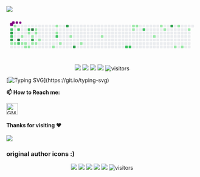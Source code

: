 ![](assets/Bottom_up.svg)

<svg viewBox="-16 -32 880 192" width="880" height="192" xmlns="http://www.w3.org/2000/svg"><desc>Generated with https://github.com/Platane/snk</desc><style>:root{--cb:#1b1f230a;--cs:purple;--ce:#ebedf0;--c0:#ebedf0;--c1:#9be9a8;--c2:#40c463;--c3:#30a14e;--c4:#216e39}.c{shape-rendering:geometricPrecision;fill:var(--ce);stroke-width:1px;stroke:var(--cb);animation:none 32300ms linear infinite;width:12px;height:12px}@keyframes c0{53.24%{fill:var(--c2)}53.26%,100%{fill:var(--ce)}}.c.c0{fill:var(--c2);animation-name:c0}@keyframes c1{93.8%{fill:var(--c3)}93.82%,100%{fill:var(--ce)}}.c.c1{fill:var(--c3);animation-name:c1}@keyframes c2{51.38%{fill:var(--c2)}51.4%,100%{fill:var(--ce)}}.c.c2{fill:var(--c2);animation-name:c2}@keyframes c3{94.42%{fill:var(--c3)}94.44%,100%{fill:var(--ce)}}.c.c3{fill:var(--c3);animation-name:c3}@keyframes c4{50.14%{fill:var(--c1)}50.16%,100%{fill:var(--ce)}}.c.c4{fill:var(--c1);animation-name:c4}@keyframes c5{0.61%{fill:var(--c1)}0.63%,100%{fill:var(--ce)}}.c.c5{fill:var(--c1);animation-name:c5}@keyframes c6{49.84%{fill:var(--c1)}49.86%,100%{fill:var(--ce)}}.c.c6{fill:var(--c1);animation-name:c6}@keyframes c7{52.62%{fill:var(--c2)}52.64%,100%{fill:var(--ce)}}.c.c7{fill:var(--c2);animation-name:c7}@keyframes c8{95.04%{fill:var(--c4)}95.06%,100%{fill:var(--ce)}}.c.c8{fill:var(--c4);animation-name:c8}@keyframes c9{57.58%{fill:var(--c2)}57.6%,100%{fill:var(--ce)}}.c.c9{fill:var(--c2);animation-name:c9}@keyframes ca{2.16%{fill:var(--c1)}2.18%,100%{fill:var(--ce)}}.c.ca{fill:var(--c1);animation-name:ca}@keyframes cb{2.78%{fill:var(--c1)}2.8%,100%{fill:var(--ce)}}.c.cb{fill:var(--c1);animation-name:cb}@keyframes cc{3.09%{fill:var(--c1)}3.11%,100%{fill:var(--ce)}}.c.cc{fill:var(--c1);animation-name:cc}@keyframes cd{3.4%{fill:var(--c1)}3.42%,100%{fill:var(--ce)}}.c.cd{fill:var(--c1);animation-name:cd}@keyframes ce{55.41%{fill:var(--c2)}55.43%,100%{fill:var(--ce)}}.c.ce{fill:var(--c2);animation-name:ce}@keyframes cf{8.04%{fill:var(--c1)}8.06%,100%{fill:var(--ce)}}.c.cf{fill:var(--c1);animation-name:cf}@keyframes cg{3.71%{fill:var(--c1)}3.73%,100%{fill:var(--ce)}}.c.cg{fill:var(--c1);animation-name:cg}@keyframes ch{97.2%{fill:var(--c4)}97.22%,100%{fill:var(--ce)}}.c.ch{fill:var(--c4);animation-name:ch}@keyframes ci{8.66%{fill:var(--c1)}8.68%,100%{fill:var(--ce)}}.c.ci{fill:var(--c1);animation-name:ci}@keyframes cj{91.32%{fill:var(--c3)}91.34%,100%{fill:var(--ce)}}.c.cj{fill:var(--c3);animation-name:cj}@keyframes ck{4.32%{fill:var(--c1)}4.34%,100%{fill:var(--ce)}}.c.ck{fill:var(--c1);animation-name:ck}@keyframes cl{6.49%{fill:var(--c1)}6.51%,100%{fill:var(--ce)}}.c.cl{fill:var(--c1);animation-name:cl}@keyframes cm{6.18%{fill:var(--c1)}6.2%,100%{fill:var(--ce)}}.c.cm{fill:var(--c1);animation-name:cm}@keyframes cn{4.63%{fill:var(--c1)}4.65%,100%{fill:var(--ce)}}.c.cn{fill:var(--c1);animation-name:cn}@keyframes co{5.25%{fill:var(--c1)}5.27%,100%{fill:var(--ce)}}.c.co{fill:var(--c1);animation-name:co}@keyframes cp{14.54%{fill:var(--c1)}14.56%,100%{fill:var(--ce)}}.c.cp{fill:var(--c1);animation-name:cp}@keyframes cq{11.75%{fill:var(--c1)}11.77%,100%{fill:var(--ce)}}.c.cq{fill:var(--c1);animation-name:cq}@keyframes cr{11.14%{fill:var(--c1)}11.16%,100%{fill:var(--ce)}}.c.cr{fill:var(--c1);animation-name:cr}@keyframes cs{62.22%{fill:var(--c2)}62.24%,100%{fill:var(--ce)}}.c.cs{fill:var(--c2);animation-name:cs}@keyframes ct{13.61%{fill:var(--c1)}13.63%,100%{fill:var(--ce)}}.c.ct{fill:var(--c1);animation-name:ct}@keyframes cu{84.51%{fill:var(--c3)}84.53%,100%{fill:var(--ce)}}.c.cu{fill:var(--c3);animation-name:cu}@keyframes cv{17.02%{fill:var(--c1)}17.04%,100%{fill:var(--ce)}}.c.cv{fill:var(--c1);animation-name:cv}@keyframes cw{86.99%{fill:var(--c3)}87.01%,100%{fill:var(--ce)}}.c.cw{fill:var(--c3);animation-name:cw}@keyframes cx{18.57%{fill:var(--c1)}18.59%,100%{fill:var(--ce)}}.c.cx{fill:var(--c1);animation-name:cx}@keyframes cy{21.04%{fill:var(--c1)}21.06%,100%{fill:var(--ce)}}.c.cy{fill:var(--c1);animation-name:cy}@keyframes cz{69.34%{fill:var(--c2)}69.36%,100%{fill:var(--ce)}}.c.cz{fill:var(--c2);animation-name:cz}@keyframes c10{69.65%{fill:var(--c2)}69.67%,100%{fill:var(--ce)}}.c.c10{fill:var(--c2);animation-name:c10}@keyframes c11{24.76%{fill:var(--c1)}24.78%,100%{fill:var(--ce)}}.c.c11{fill:var(--c1);animation-name:c11}@keyframes c12{24.45%{fill:var(--c1)}24.47%,100%{fill:var(--ce)}}.c.c12{fill:var(--c1);animation-name:c12}@keyframes c13{25.07%{fill:var(--c1)}25.09%,100%{fill:var(--ce)}}.c.c13{fill:var(--c1);animation-name:c13}@keyframes c14{72.44%{fill:var(--c2)}72.46%,100%{fill:var(--ce)}}.c.c14{fill:var(--c2);animation-name:c14}@keyframes c15{36.21%{fill:var(--c1)}36.23%,100%{fill:var(--ce)}}.c.c15{fill:var(--c1);animation-name:c15}@keyframes c16{27.23%{fill:var(--c1)}27.25%,100%{fill:var(--ce)}}.c.c16{fill:var(--c1);animation-name:c16}@keyframes c17{27.85%{fill:var(--c1)}27.87%,100%{fill:var(--ce)}}.c.c17{fill:var(--c1);animation-name:c17}@keyframes c18{75.22%{fill:var(--c3)}75.24%,100%{fill:var(--ce)}}.c.c18{fill:var(--c3);animation-name:c18}@keyframes c19{33.43%{fill:var(--c1)}33.45%,100%{fill:var(--ce)}}.c.c19{fill:var(--c1);animation-name:c19}@keyframes c1a{29.4%{fill:var(--c1)}29.42%,100%{fill:var(--ce)}}.c.c1a{fill:var(--c1);animation-name:c1a}@keyframes c1b{32.81%{fill:var(--c1)}32.83%,100%{fill:var(--ce)}}.c.c1b{fill:var(--c1);animation-name:c1b}@keyframes c1c{30.64%{fill:var(--c1)}30.66%,100%{fill:var(--ce)}}.c.c1c{fill:var(--c1);animation-name:c1c}.u{transform-origin:0 0;transform:scale(0,1);animation:none linear 32300ms infinite}@keyframes u0{0.61%{transform:scale(0.000,1)}0.63%,2.16%{transform:scale(0.031,1)}2.18%,2.78%{transform:scale(0.063,1)}2.8%,3.09%{transform:scale(0.094,1)}3.11%,3.4%{transform:scale(0.125,1)}3.42%,3.71%{transform:scale(0.156,1)}3.73%,4.32%{transform:scale(0.188,1)}4.34%,4.63%{transform:scale(0.219,1)}4.65%,5.25%{transform:scale(0.250,1)}5.27%,6.18%{transform:scale(0.281,1)}6.2%,6.49%{transform:scale(0.313,1)}6.51%,8.04%{transform:scale(0.344,1)}8.06%,8.66%{transform:scale(0.375,1)}8.68%,11.14%{transform:scale(0.406,1)}11.16%,11.75%{transform:scale(0.438,1)}11.77%,13.61%{transform:scale(0.469,1)}13.63%,14.54%{transform:scale(0.500,1)}14.56%,17.02%{transform:scale(0.531,1)}17.04%,18.57%{transform:scale(0.563,1)}18.59%,21.04%{transform:scale(0.594,1)}21.06%,24.45%{transform:scale(0.625,1)}24.47%,24.76%{transform:scale(0.656,1)}24.78%,25.07%{transform:scale(0.688,1)}25.09%,27.23%{transform:scale(0.719,1)}27.25%,27.85%{transform:scale(0.750,1)}27.87%,29.4%{transform:scale(0.781,1)}29.42%,30.64%{transform:scale(0.813,1)}30.66%,32.81%{transform:scale(0.844,1)}32.83%,33.43%{transform:scale(0.875,1)}33.45%,36.21%{transform:scale(0.906,1)}36.23%,49.84%{transform:scale(0.938,1)}49.86%,50.14%{transform:scale(0.969,1)}50.16%,100%{transform:scale(1.000,1)}}.u.u0{fill:var(--c1);animation-name:u0;transform-origin:0.0px 0}@keyframes u1{51.38%{transform:scale(0.000,1)}51.4%,52.62%{transform:scale(0.111,1)}52.64%,53.24%{transform:scale(0.222,1)}53.26%,55.41%{transform:scale(0.333,1)}55.43%,57.58%{transform:scale(0.444,1)}57.6%,62.22%{transform:scale(0.556,1)}62.24%,69.34%{transform:scale(0.667,1)}69.36%,69.65%{transform:scale(0.778,1)}69.67%,72.44%{transform:scale(0.889,1)}72.46%,100%{transform:scale(1.000,1)}}.u.u1{fill:var(--c2);animation-name:u1;transform-origin:553.8px 0}@keyframes u2{75.22%{transform:scale(0.000,1)}75.24%,84.51%{transform:scale(0.167,1)}84.53%,86.99%{transform:scale(0.333,1)}87.01%,91.32%{transform:scale(0.500,1)}91.34%,93.8%{transform:scale(0.667,1)}93.82%,94.42%{transform:scale(0.833,1)}94.44%,100%{transform:scale(1.000,1)}}.u.u2{fill:var(--c3);animation-name:u2;transform-origin:709.6px 0}@keyframes u3{95.04%{transform:scale(0.000,1)}95.06%,97.2%{transform:scale(0.500,1)}97.22%,100%{transform:scale(1.000,1)}}.u.u3{fill:var(--c4);animation-name:u3;transform-origin:813.4px 0}.s{shape-rendering:geometricPrecision;fill:var(--cs);animation:none linear 32300ms infinite}@keyframes s0{0%,99.69%{transform:translate(0px,-16px)}0.31%,53.56%{transform:translate(0px,0px)}1.24%{transform:translate(48px,0px)}2.79%,57.28%{transform:translate(48px,80px)}3.1%{transform:translate(64px,80px)}3.41%{transform:translate(64px,96px)}4.02%{transform:translate(96px,96px)}4.33%{transform:translate(96px,80px)}4.95%{transform:translate(128px,80px)}5.88%,7.12%{transform:translate(128px,32px)}6.19%{transform:translate(112px,32px)}6.5%{transform:translate(112px,16px)}6.81%{transform:translate(128px,16px)}8.05%{transform:translate(80px,32px)}8.36%{transform:translate(80px,48px)}10.53%{transform:translate(192px,48px)}10.84%{transform:translate(192px,32px)}11.15%{transform:translate(208px,32px)}11.76%{transform:translate(208px,0px)}12.07%{transform:translate(224px,0px)}13.62%{transform:translate(224px,80px)}14.24%{transform:translate(192px,80px)}14.55%{transform:translate(192px,96px)}16.1%,87.31%{transform:translate(272px,96px)}17.03%{transform:translate(272px,48px)}17.96%{transform:translate(320px,48px)}18.58%{transform:translate(320px,80px)}20.43%{transform:translate(416px,80px)}21.05%{transform:translate(416px,48px)}23.84%{transform:translate(560px,48px)}24.77%{transform:translate(560px,0px)}27.55%{transform:translate(704px,0px)}27.86%{transform:translate(704px,16px)}29.1%{transform:translate(768px,16px)}29.41%{transform:translate(768px,0px)}30.34%{transform:translate(816px,0px)}30.65%{transform:translate(816px,16px)}31.27%{transform:translate(784px,16px)}32.82%{transform:translate(784px,96px)}33.44%{transform:translate(752px,96px)}34.37%{transform:translate(752px,48px)}36.22%{transform:translate(656px,48px)}36.53%{transform:translate(656px,32px)}48.92%{transform:translate(16px,32px)}49.85%,57.89%{transform:translate(16px,80px)}50.46%{transform:translate(-16px,80px)}51.08%{transform:translate(-16px,48px)}52.01%{transform:translate(32px,48px)}52.63%{transform:translate(32px,16px)}53.25%{transform:translate(0px,16px)}55.11%{transform:translate(80px,0px)}55.42%{transform:translate(80px,16px)}56.04%{transform:translate(48px,16px)}58.51%{transform:translate(16px,48px)}68.42%{transform:translate(528px,48px)}69.35%{transform:translate(528px,96px)}70.9%{transform:translate(608px,96px)}72.45%{transform:translate(608px,16px)}74.92%{transform:translate(736px,16px)}75.23%{transform:translate(736px,0px)}84.52%{transform:translate(256px,0px)}84.83%{transform:translate(256px,16px)}85.45%{transform:translate(288px,16px)}87%{transform:translate(288px,96px)}87.93%{transform:translate(272px,64px)}91.33%,96.28%{transform:translate(96px,64px)}91.95%{transform:translate(96px,32px)}93.81%{transform:translate(0px,32px)}94.43%{transform:translate(0px,64px)}97.52%{transform:translate(96px,0px)}98.14%{transform:translate(64px,0px)}98.45%{transform:translate(64px,-16px)}}.s.s0{transform:translate(0px,-16px);animation-name:s0}@keyframes s1{0%,99.69%{transform:translate(16px,-16px)}0.31%{transform:translate(0px,-16px)}0.62%,53.87%{transform:translate(0px,0px)}1.55%{transform:translate(48px,0px)}3.1%,57.59%{transform:translate(48px,80px)}3.41%{transform:translate(64px,80px)}3.72%{transform:translate(64px,96px)}4.33%{transform:translate(96px,96px)}4.64%{transform:translate(96px,80px)}5.26%{transform:translate(128px,80px)}6.19%,7.43%{transform:translate(128px,32px)}6.5%{transform:translate(112px,32px)}6.81%{transform:translate(112px,16px)}7.12%{transform:translate(128px,16px)}8.36%{transform:translate(80px,32px)}8.67%{transform:translate(80px,48px)}10.84%{transform:translate(192px,48px)}11.15%{transform:translate(192px,32px)}11.46%{transform:translate(208px,32px)}12.07%{transform:translate(208px,0px)}12.38%{transform:translate(224px,0px)}13.93%{transform:translate(224px,80px)}14.55%{transform:translate(192px,80px)}14.86%{transform:translate(192px,96px)}16.41%,87.62%{transform:translate(272px,96px)}17.34%{transform:translate(272px,48px)}18.27%{transform:translate(320px,48px)}18.89%{transform:translate(320px,80px)}20.74%{transform:translate(416px,80px)}21.36%{transform:translate(416px,48px)}24.15%{transform:translate(560px,48px)}25.08%{transform:translate(560px,0px)}27.86%{transform:translate(704px,0px)}28.17%{transform:translate(704px,16px)}29.41%{transform:translate(768px,16px)}29.72%{transform:translate(768px,0px)}30.65%{transform:translate(816px,0px)}30.96%{transform:translate(816px,16px)}31.58%{transform:translate(784px,16px)}33.13%{transform:translate(784px,96px)}33.75%{transform:translate(752px,96px)}34.67%{transform:translate(752px,48px)}36.53%{transform:translate(656px,48px)}36.84%{transform:translate(656px,32px)}49.23%{transform:translate(16px,32px)}50.15%,58.2%{transform:translate(16px,80px)}50.77%{transform:translate(-16px,80px)}51.39%{transform:translate(-16px,48px)}52.32%{transform:translate(32px,48px)}52.94%{transform:translate(32px,16px)}53.56%{transform:translate(0px,16px)}55.42%{transform:translate(80px,0px)}55.73%{transform:translate(80px,16px)}56.35%{transform:translate(48px,16px)}58.82%{transform:translate(16px,48px)}68.73%{transform:translate(528px,48px)}69.66%{transform:translate(528px,96px)}71.21%{transform:translate(608px,96px)}72.76%{transform:translate(608px,16px)}75.23%{transform:translate(736px,16px)}75.54%{transform:translate(736px,0px)}84.83%{transform:translate(256px,0px)}85.14%{transform:translate(256px,16px)}85.76%{transform:translate(288px,16px)}87.31%{transform:translate(288px,96px)}88.24%{transform:translate(272px,64px)}91.64%,96.59%{transform:translate(96px,64px)}92.26%{transform:translate(96px,32px)}94.12%{transform:translate(0px,32px)}94.74%{transform:translate(0px,64px)}97.83%{transform:translate(96px,0px)}98.45%{transform:translate(64px,0px)}98.76%{transform:translate(64px,-16px)}}.s.s1{transform:translate(16px,-16px);animation-name:s1}@keyframes s2{0%,99.69%{transform:translate(32px,-16px)}0.62%{transform:translate(0px,-16px)}0.93%,54.18%{transform:translate(0px,0px)}1.86%{transform:translate(48px,0px)}3.41%,57.89%{transform:translate(48px,80px)}3.72%{transform:translate(64px,80px)}4.02%{transform:translate(64px,96px)}4.64%{transform:translate(96px,96px)}4.95%{transform:translate(96px,80px)}5.57%{transform:translate(128px,80px)}6.5%,7.74%{transform:translate(128px,32px)}6.81%{transform:translate(112px,32px)}7.12%{transform:translate(112px,16px)}7.43%{transform:translate(128px,16px)}8.67%{transform:translate(80px,32px)}8.98%{transform:translate(80px,48px)}11.15%{transform:translate(192px,48px)}11.46%{transform:translate(192px,32px)}11.76%{transform:translate(208px,32px)}12.38%{transform:translate(208px,0px)}12.69%{transform:translate(224px,0px)}14.24%{transform:translate(224px,80px)}14.86%{transform:translate(192px,80px)}15.17%{transform:translate(192px,96px)}16.72%,87.93%{transform:translate(272px,96px)}17.65%{transform:translate(272px,48px)}18.58%{transform:translate(320px,48px)}19.2%{transform:translate(320px,80px)}21.05%{transform:translate(416px,80px)}21.67%{transform:translate(416px,48px)}24.46%{transform:translate(560px,48px)}25.39%{transform:translate(560px,0px)}28.17%{transform:translate(704px,0px)}28.48%{transform:translate(704px,16px)}29.72%{transform:translate(768px,16px)}30.03%{transform:translate(768px,0px)}30.96%{transform:translate(816px,0px)}31.27%{transform:translate(816px,16px)}31.89%{transform:translate(784px,16px)}33.44%{transform:translate(784px,96px)}34.06%{transform:translate(752px,96px)}34.98%{transform:translate(752px,48px)}36.84%{transform:translate(656px,48px)}37.15%{transform:translate(656px,32px)}49.54%{transform:translate(16px,32px)}50.46%,58.51%{transform:translate(16px,80px)}51.08%{transform:translate(-16px,80px)}51.7%{transform:translate(-16px,48px)}52.63%{transform:translate(32px,48px)}53.25%{transform:translate(32px,16px)}53.87%{transform:translate(0px,16px)}55.73%{transform:translate(80px,0px)}56.04%{transform:translate(80px,16px)}56.66%{transform:translate(48px,16px)}59.13%{transform:translate(16px,48px)}69.04%{transform:translate(528px,48px)}69.97%{transform:translate(528px,96px)}71.52%{transform:translate(608px,96px)}73.07%{transform:translate(608px,16px)}75.54%{transform:translate(736px,16px)}75.85%{transform:translate(736px,0px)}85.14%{transform:translate(256px,0px)}85.45%{transform:translate(256px,16px)}86.07%{transform:translate(288px,16px)}87.62%{transform:translate(288px,96px)}88.54%{transform:translate(272px,64px)}91.95%,96.9%{transform:translate(96px,64px)}92.57%{transform:translate(96px,32px)}94.43%{transform:translate(0px,32px)}95.05%{transform:translate(0px,64px)}98.14%{transform:translate(96px,0px)}98.76%{transform:translate(64px,0px)}99.07%{transform:translate(64px,-16px)}}.s.s2{transform:translate(32px,-16px);animation-name:s2}@keyframes s3{0%,99.69%{transform:translate(48px,-16px)}0.93%{transform:translate(0px,-16px)}1.24%,54.49%{transform:translate(0px,0px)}2.17%{transform:translate(48px,0px)}3.72%,58.2%{transform:translate(48px,80px)}4.02%{transform:translate(64px,80px)}4.33%{transform:translate(64px,96px)}4.95%{transform:translate(96px,96px)}5.26%{transform:translate(96px,80px)}5.88%{transform:translate(128px,80px)}6.81%,8.05%{transform:translate(128px,32px)}7.12%{transform:translate(112px,32px)}7.43%{transform:translate(112px,16px)}7.74%{transform:translate(128px,16px)}8.98%{transform:translate(80px,32px)}9.29%{transform:translate(80px,48px)}11.46%{transform:translate(192px,48px)}11.76%{transform:translate(192px,32px)}12.07%{transform:translate(208px,32px)}12.69%{transform:translate(208px,0px)}13%{transform:translate(224px,0px)}14.55%{transform:translate(224px,80px)}15.17%{transform:translate(192px,80px)}15.48%{transform:translate(192px,96px)}17.03%,88.24%{transform:translate(272px,96px)}17.96%{transform:translate(272px,48px)}18.89%{transform:translate(320px,48px)}19.5%{transform:translate(320px,80px)}21.36%{transform:translate(416px,80px)}21.98%{transform:translate(416px,48px)}24.77%{transform:translate(560px,48px)}25.7%{transform:translate(560px,0px)}28.48%{transform:translate(704px,0px)}28.79%{transform:translate(704px,16px)}30.03%{transform:translate(768px,16px)}30.34%{transform:translate(768px,0px)}31.27%{transform:translate(816px,0px)}31.58%{transform:translate(816px,16px)}32.2%{transform:translate(784px,16px)}33.75%{transform:translate(784px,96px)}34.37%{transform:translate(752px,96px)}35.29%{transform:translate(752px,48px)}37.15%{transform:translate(656px,48px)}37.46%{transform:translate(656px,32px)}49.85%{transform:translate(16px,32px)}50.77%,58.82%{transform:translate(16px,80px)}51.39%{transform:translate(-16px,80px)}52.01%{transform:translate(-16px,48px)}52.94%{transform:translate(32px,48px)}53.56%{transform:translate(32px,16px)}54.18%{transform:translate(0px,16px)}56.04%{transform:translate(80px,0px)}56.35%{transform:translate(80px,16px)}56.97%{transform:translate(48px,16px)}59.44%{transform:translate(16px,48px)}69.35%{transform:translate(528px,48px)}70.28%{transform:translate(528px,96px)}71.83%{transform:translate(608px,96px)}73.37%{transform:translate(608px,16px)}75.85%{transform:translate(736px,16px)}76.16%{transform:translate(736px,0px)}85.45%{transform:translate(256px,0px)}85.76%{transform:translate(256px,16px)}86.38%{transform:translate(288px,16px)}87.93%{transform:translate(288px,96px)}88.85%{transform:translate(272px,64px)}92.26%,97.21%{transform:translate(96px,64px)}92.88%{transform:translate(96px,32px)}94.74%{transform:translate(0px,32px)}95.36%{transform:translate(0px,64px)}98.45%{transform:translate(96px,0px)}99.07%{transform:translate(64px,0px)}99.38%{transform:translate(64px,-16px)}}.s.s3{transform:translate(48px,-16px);animation-name:s3}</style><rect class="c" x="2" y="2" rx="2" ry="2"/><rect class="c c0" x="2" y="18" rx="2" ry="2"/><rect class="c c1" x="2" y="34" rx="2" ry="2"/><rect class="c c2" x="2" y="50" rx="2" ry="2"/><rect class="c c3" x="2" y="66" rx="2" ry="2"/><rect class="c c4" x="2" y="82" rx="2" ry="2"/><rect class="c" x="2" y="98" rx="2" ry="2"/><rect class="c c5" x="18" y="2" rx="2" ry="2"/><rect class="c" x="18" y="18" rx="2" ry="2"/><rect class="c" x="18" y="34" rx="2" ry="2"/><rect class="c" x="18" y="50" rx="2" ry="2"/><rect class="c" x="18" y="66" rx="2" ry="2"/><rect class="c c6" x="18" y="82" rx="2" ry="2"/><rect class="c" x="18" y="98" rx="2" ry="2"/><rect class="c" x="34" y="2" rx="2" ry="2"/><rect class="c c7" x="34" y="18" rx="2" ry="2"/><rect class="c" x="34" y="34" rx="2" ry="2"/><rect class="c" x="34" y="50" rx="2" ry="2"/><rect class="c c8" x="34" y="66" rx="2" ry="2"/><rect class="c c9" x="34" y="82" rx="2" ry="2"/><rect class="c" x="34" y="98" rx="2" ry="2"/><rect class="c" x="50" y="2" rx="2" ry="2"/><rect class="c" x="50" y="18" rx="2" ry="2"/><rect class="c" x="50" y="34" rx="2" ry="2"/><rect class="c ca" x="50" y="50" rx="2" ry="2"/><rect class="c" x="50" y="66" rx="2" ry="2"/><rect class="c cb" x="50" y="82" rx="2" ry="2"/><rect class="c" x="50" y="98" rx="2" ry="2"/><rect class="c" x="66" y="2" rx="2" ry="2"/><rect class="c" x="66" y="18" rx="2" ry="2"/><rect class="c" x="66" y="34" rx="2" ry="2"/><rect class="c" x="66" y="50" rx="2" ry="2"/><rect class="c" x="66" y="66" rx="2" ry="2"/><rect class="c cc" x="66" y="82" rx="2" ry="2"/><rect class="c cd" x="66" y="98" rx="2" ry="2"/><rect class="c" x="82" y="2" rx="2" ry="2"/><rect class="c ce" x="82" y="18" rx="2" ry="2"/><rect class="c cf" x="82" y="34" rx="2" ry="2"/><rect class="c" x="82" y="50" rx="2" ry="2"/><rect class="c" x="82" y="66" rx="2" ry="2"/><rect class="c" x="82" y="82" rx="2" ry="2"/><rect class="c cg" x="82" y="98" rx="2" ry="2"/><rect class="c" x="98" y="2" rx="2" ry="2"/><rect class="c ch" x="98" y="18" rx="2" ry="2"/><rect class="c" x="98" y="34" rx="2" ry="2"/><rect class="c ci" x="98" y="50" rx="2" ry="2"/><rect class="c cj" x="98" y="66" rx="2" ry="2"/><rect class="c ck" x="98" y="82" rx="2" ry="2"/><rect class="c" x="98" y="98" rx="2" ry="2"/><rect class="c" x="114" y="2" rx="2" ry="2"/><rect class="c cl" x="114" y="18" rx="2" ry="2"/><rect class="c cm" x="114" y="34" rx="2" ry="2"/><rect class="c" x="114" y="50" rx="2" ry="2"/><rect class="c" x="114" y="66" rx="2" ry="2"/><rect class="c cn" x="114" y="82" rx="2" ry="2"/><rect class="c" x="114" y="98" rx="2" ry="2"/><rect class="c" x="130" y="2" rx="2" ry="2"/><rect class="c" x="130" y="18" rx="2" ry="2"/><rect class="c" x="130" y="34" rx="2" ry="2"/><rect class="c" x="130" y="50" rx="2" ry="2"/><rect class="c co" x="130" y="66" rx="2" ry="2"/><rect class="c" x="130" y="82" rx="2" ry="2"/><rect class="c" x="130" y="98" rx="2" ry="2"/><rect class="c" x="146" y="2" rx="2" ry="2"/><rect class="c" x="146" y="18" rx="2" ry="2"/><rect class="c" x="146" y="34" rx="2" ry="2"/><rect class="c" x="146" y="50" rx="2" ry="2"/><rect class="c" x="146" y="66" rx="2" ry="2"/><rect class="c" x="146" y="82" rx="2" ry="2"/><rect class="c" x="146" y="98" rx="2" ry="2"/><rect class="c" x="162" y="2" rx="2" ry="2"/><rect class="c" x="162" y="18" rx="2" ry="2"/><rect class="c" x="162" y="34" rx="2" ry="2"/><rect class="c" x="162" y="50" rx="2" ry="2"/><rect class="c" x="162" y="66" rx="2" ry="2"/><rect class="c" x="162" y="82" rx="2" ry="2"/><rect class="c" x="162" y="98" rx="2" ry="2"/><rect class="c" x="178" y="2" rx="2" ry="2"/><rect class="c" x="178" y="18" rx="2" ry="2"/><rect class="c" x="178" y="34" rx="2" ry="2"/><rect class="c" x="178" y="50" rx="2" ry="2"/><rect class="c" x="178" y="66" rx="2" ry="2"/><rect class="c" x="178" y="82" rx="2" ry="2"/><rect class="c" x="178" y="98" rx="2" ry="2"/><rect class="c" x="194" y="2" rx="2" ry="2"/><rect class="c" x="194" y="18" rx="2" ry="2"/><rect class="c" x="194" y="34" rx="2" ry="2"/><rect class="c" x="194" y="50" rx="2" ry="2"/><rect class="c" x="194" y="66" rx="2" ry="2"/><rect class="c" x="194" y="82" rx="2" ry="2"/><rect class="c cp" x="194" y="98" rx="2" ry="2"/><rect class="c cq" x="210" y="2" rx="2" ry="2"/><rect class="c" x="210" y="18" rx="2" ry="2"/><rect class="c cr" x="210" y="34" rx="2" ry="2"/><rect class="c cs" x="210" y="50" rx="2" ry="2"/><rect class="c" x="210" y="66" rx="2" ry="2"/><rect class="c" x="210" y="82" rx="2" ry="2"/><rect class="c" x="210" y="98" rx="2" ry="2"/><rect class="c" x="226" y="2" rx="2" ry="2"/><rect class="c" x="226" y="18" rx="2" ry="2"/><rect class="c" x="226" y="34" rx="2" ry="2"/><rect class="c" x="226" y="50" rx="2" ry="2"/><rect class="c" x="226" y="66" rx="2" ry="2"/><rect class="c ct" x="226" y="82" rx="2" ry="2"/><rect class="c" x="226" y="98" rx="2" ry="2"/><rect class="c" x="242" y="2" rx="2" ry="2"/><rect class="c" x="242" y="18" rx="2" ry="2"/><rect class="c" x="242" y="34" rx="2" ry="2"/><rect class="c" x="242" y="50" rx="2" ry="2"/><rect class="c" x="242" y="66" rx="2" ry="2"/><rect class="c" x="242" y="82" rx="2" ry="2"/><rect class="c" x="242" y="98" rx="2" ry="2"/><rect class="c cu" x="258" y="2" rx="2" ry="2"/><rect class="c" x="258" y="18" rx="2" ry="2"/><rect class="c" x="258" y="34" rx="2" ry="2"/><rect class="c" x="258" y="50" rx="2" ry="2"/><rect class="c" x="258" y="66" rx="2" ry="2"/><rect class="c" x="258" y="82" rx="2" ry="2"/><rect class="c" x="258" y="98" rx="2" ry="2"/><rect class="c" x="274" y="2" rx="2" ry="2"/><rect class="c" x="274" y="18" rx="2" ry="2"/><rect class="c" x="274" y="34" rx="2" ry="2"/><rect class="c cv" x="274" y="50" rx="2" ry="2"/><rect class="c" x="274" y="66" rx="2" ry="2"/><rect class="c" x="274" y="82" rx="2" ry="2"/><rect class="c" x="274" y="98" rx="2" ry="2"/><rect class="c" x="290" y="2" rx="2" ry="2"/><rect class="c" x="290" y="18" rx="2" ry="2"/><rect class="c" x="290" y="34" rx="2" ry="2"/><rect class="c" x="290" y="50" rx="2" ry="2"/><rect class="c" x="290" y="66" rx="2" ry="2"/><rect class="c" x="290" y="82" rx="2" ry="2"/><rect class="c cw" x="290" y="98" rx="2" ry="2"/><rect class="c" x="306" y="2" rx="2" ry="2"/><rect class="c" x="306" y="18" rx="2" ry="2"/><rect class="c" x="306" y="34" rx="2" ry="2"/><rect class="c" x="306" y="50" rx="2" ry="2"/><rect class="c" x="306" y="66" rx="2" ry="2"/><rect class="c" x="306" y="82" rx="2" ry="2"/><rect class="c" x="306" y="98" rx="2" ry="2"/><rect class="c" x="322" y="2" rx="2" ry="2"/><rect class="c" x="322" y="18" rx="2" ry="2"/><rect class="c" x="322" y="34" rx="2" ry="2"/><rect class="c" x="322" y="50" rx="2" ry="2"/><rect class="c" x="322" y="66" rx="2" ry="2"/><rect class="c cx" x="322" y="82" rx="2" ry="2"/><rect class="c" x="322" y="98" rx="2" ry="2"/><rect class="c" x="338" y="2" rx="2" ry="2"/><rect class="c" x="338" y="18" rx="2" ry="2"/><rect class="c" x="338" y="34" rx="2" ry="2"/><rect class="c" x="338" y="50" rx="2" ry="2"/><rect class="c" x="338" y="66" rx="2" ry="2"/><rect class="c" x="338" y="82" rx="2" ry="2"/><rect class="c" x="338" y="98" rx="2" ry="2"/><rect class="c" x="354" y="2" rx="2" ry="2"/><rect class="c" x="354" y="18" rx="2" ry="2"/><rect class="c" x="354" y="34" rx="2" ry="2"/><rect class="c" x="354" y="50" rx="2" ry="2"/><rect class="c" x="354" y="66" rx="2" ry="2"/><rect class="c" x="354" y="82" rx="2" ry="2"/><rect class="c" x="354" y="98" rx="2" ry="2"/><rect class="c" x="370" y="2" rx="2" ry="2"/><rect class="c" x="370" y="18" rx="2" ry="2"/><rect class="c" x="370" y="34" rx="2" ry="2"/><rect class="c" x="370" y="50" rx="2" ry="2"/><rect class="c" x="370" y="66" rx="2" ry="2"/><rect class="c" x="370" y="82" rx="2" ry="2"/><rect class="c" x="370" y="98" rx="2" ry="2"/><rect class="c" x="386" y="2" rx="2" ry="2"/><rect class="c" x="386" y="18" rx="2" ry="2"/><rect class="c" x="386" y="34" rx="2" ry="2"/><rect class="c" x="386" y="50" rx="2" ry="2"/><rect class="c" x="386" y="66" rx="2" ry="2"/><rect class="c" x="386" y="82" rx="2" ry="2"/><rect class="c" x="386" y="98" rx="2" ry="2"/><rect class="c" x="402" y="2" rx="2" ry="2"/><rect class="c" x="402" y="18" rx="2" ry="2"/><rect class="c" x="402" y="34" rx="2" ry="2"/><rect class="c" x="402" y="50" rx="2" ry="2"/><rect class="c" x="402" y="66" rx="2" ry="2"/><rect class="c" x="402" y="82" rx="2" ry="2"/><rect class="c" x="402" y="98" rx="2" ry="2"/><rect class="c" x="418" y="2" rx="2" ry="2"/><rect class="c" x="418" y="18" rx="2" ry="2"/><rect class="c" x="418" y="34" rx="2" ry="2"/><rect class="c cy" x="418" y="50" rx="2" ry="2"/><rect class="c" x="418" y="66" rx="2" ry="2"/><rect class="c" x="418" y="82" rx="2" ry="2"/><rect class="c" x="418" y="98" rx="2" ry="2"/><rect class="c" x="434" y="2" rx="2" ry="2"/><rect class="c" x="434" y="18" rx="2" ry="2"/><rect class="c" x="434" y="34" rx="2" ry="2"/><rect class="c" x="434" y="50" rx="2" ry="2"/><rect class="c" x="434" y="66" rx="2" ry="2"/><rect class="c" x="434" y="82" rx="2" ry="2"/><rect class="c" x="434" y="98" rx="2" ry="2"/><rect class="c" x="450" y="2" rx="2" ry="2"/><rect class="c" x="450" y="18" rx="2" ry="2"/><rect class="c" x="450" y="34" rx="2" ry="2"/><rect class="c" x="450" y="50" rx="2" ry="2"/><rect class="c" x="450" y="66" rx="2" ry="2"/><rect class="c" x="450" y="82" rx="2" ry="2"/><rect class="c" x="450" y="98" rx="2" ry="2"/><rect class="c" x="466" y="2" rx="2" ry="2"/><rect class="c" x="466" y="18" rx="2" ry="2"/><rect class="c" x="466" y="34" rx="2" ry="2"/><rect class="c" x="466" y="50" rx="2" ry="2"/><rect class="c" x="466" y="66" rx="2" ry="2"/><rect class="c" x="466" y="82" rx="2" ry="2"/><rect class="c" x="466" y="98" rx="2" ry="2"/><rect class="c" x="482" y="2" rx="2" ry="2"/><rect class="c" x="482" y="18" rx="2" ry="2"/><rect class="c" x="482" y="34" rx="2" ry="2"/><rect class="c" x="482" y="50" rx="2" ry="2"/><rect class="c" x="482" y="66" rx="2" ry="2"/><rect class="c" x="482" y="82" rx="2" ry="2"/><rect class="c" x="482" y="98" rx="2" ry="2"/><rect class="c" x="498" y="2" rx="2" ry="2"/><rect class="c" x="498" y="18" rx="2" ry="2"/><rect class="c" x="498" y="34" rx="2" ry="2"/><rect class="c" x="498" y="50" rx="2" ry="2"/><rect class="c" x="498" y="66" rx="2" ry="2"/><rect class="c" x="498" y="82" rx="2" ry="2"/><rect class="c" x="498" y="98" rx="2" ry="2"/><rect class="c" x="514" y="2" rx="2" ry="2"/><rect class="c" x="514" y="18" rx="2" ry="2"/><rect class="c" x="514" y="34" rx="2" ry="2"/><rect class="c" x="514" y="50" rx="2" ry="2"/><rect class="c" x="514" y="66" rx="2" ry="2"/><rect class="c" x="514" y="82" rx="2" ry="2"/><rect class="c" x="514" y="98" rx="2" ry="2"/><rect class="c" x="530" y="2" rx="2" ry="2"/><rect class="c" x="530" y="18" rx="2" ry="2"/><rect class="c" x="530" y="34" rx="2" ry="2"/><rect class="c" x="530" y="50" rx="2" ry="2"/><rect class="c" x="530" y="66" rx="2" ry="2"/><rect class="c" x="530" y="82" rx="2" ry="2"/><rect class="c cz" x="530" y="98" rx="2" ry="2"/><rect class="c" x="546" y="2" rx="2" ry="2"/><rect class="c" x="546" y="18" rx="2" ry="2"/><rect class="c" x="546" y="34" rx="2" ry="2"/><rect class="c" x="546" y="50" rx="2" ry="2"/><rect class="c" x="546" y="66" rx="2" ry="2"/><rect class="c" x="546" y="82" rx="2" ry="2"/><rect class="c c10" x="546" y="98" rx="2" ry="2"/><rect class="c c11" x="562" y="2" rx="2" ry="2"/><rect class="c c12" x="562" y="18" rx="2" ry="2"/><rect class="c" x="562" y="34" rx="2" ry="2"/><rect class="c" x="562" y="50" rx="2" ry="2"/><rect class="c" x="562" y="66" rx="2" ry="2"/><rect class="c" x="562" y="82" rx="2" ry="2"/><rect class="c" x="562" y="98" rx="2" ry="2"/><rect class="c c13" x="578" y="2" rx="2" ry="2"/><rect class="c" x="578" y="18" rx="2" ry="2"/><rect class="c" x="578" y="34" rx="2" ry="2"/><rect class="c" x="578" y="50" rx="2" ry="2"/><rect class="c" x="578" y="66" rx="2" ry="2"/><rect class="c" x="578" y="82" rx="2" ry="2"/><rect class="c" x="578" y="98" rx="2" ry="2"/><rect class="c" x="594" y="2" rx="2" ry="2"/><rect class="c" x="594" y="18" rx="2" ry="2"/><rect class="c" x="594" y="34" rx="2" ry="2"/><rect class="c" x="594" y="50" rx="2" ry="2"/><rect class="c" x="594" y="66" rx="2" ry="2"/><rect class="c" x="594" y="82" rx="2" ry="2"/><rect class="c" x="594" y="98" rx="2" ry="2"/><rect class="c" x="610" y="2" rx="2" ry="2"/><rect class="c c14" x="610" y="18" rx="2" ry="2"/><rect class="c" x="610" y="34" rx="2" ry="2"/><rect class="c" x="610" y="50" rx="2" ry="2"/><rect class="c" x="610" y="66" rx="2" ry="2"/><rect class="c" x="610" y="82" rx="2" ry="2"/><rect class="c" x="610" y="98" rx="2" ry="2"/><rect class="c" x="626" y="2" rx="2" ry="2"/><rect class="c" x="626" y="18" rx="2" ry="2"/><rect class="c" x="626" y="34" rx="2" ry="2"/><rect class="c" x="626" y="50" rx="2" ry="2"/><rect class="c" x="626" y="66" rx="2" ry="2"/><rect class="c" x="626" y="82" rx="2" ry="2"/><rect class="c" x="626" y="98" rx="2" ry="2"/><rect class="c" x="642" y="2" rx="2" ry="2"/><rect class="c" x="642" y="18" rx="2" ry="2"/><rect class="c" x="642" y="34" rx="2" ry="2"/><rect class="c" x="642" y="50" rx="2" ry="2"/><rect class="c" x="642" y="66" rx="2" ry="2"/><rect class="c" x="642" y="82" rx="2" ry="2"/><rect class="c" x="642" y="98" rx="2" ry="2"/><rect class="c" x="658" y="2" rx="2" ry="2"/><rect class="c" x="658" y="18" rx="2" ry="2"/><rect class="c" x="658" y="34" rx="2" ry="2"/><rect class="c c15" x="658" y="50" rx="2" ry="2"/><rect class="c" x="658" y="66" rx="2" ry="2"/><rect class="c" x="658" y="82" rx="2" ry="2"/><rect class="c" x="658" y="98" rx="2" ry="2"/><rect class="c" x="674" y="2" rx="2" ry="2"/><rect class="c" x="674" y="18" rx="2" ry="2"/><rect class="c" x="674" y="34" rx="2" ry="2"/><rect class="c" x="674" y="50" rx="2" ry="2"/><rect class="c" x="674" y="66" rx="2" ry="2"/><rect class="c" x="674" y="82" rx="2" ry="2"/><rect class="c" x="674" y="98" rx="2" ry="2"/><rect class="c c16" x="690" y="2" rx="2" ry="2"/><rect class="c" x="690" y="18" rx="2" ry="2"/><rect class="c" x="690" y="34" rx="2" ry="2"/><rect class="c" x="690" y="50" rx="2" ry="2"/><rect class="c" x="690" y="66" rx="2" ry="2"/><rect class="c" x="690" y="82" rx="2" ry="2"/><rect class="c" x="690" y="98" rx="2" ry="2"/><rect class="c" x="706" y="2" rx="2" ry="2"/><rect class="c c17" x="706" y="18" rx="2" ry="2"/><rect class="c" x="706" y="34" rx="2" ry="2"/><rect class="c" x="706" y="50" rx="2" ry="2"/><rect class="c" x="706" y="66" rx="2" ry="2"/><rect class="c" x="706" y="82" rx="2" ry="2"/><rect class="c" x="706" y="98" rx="2" ry="2"/><rect class="c" x="722" y="2" rx="2" ry="2"/><rect class="c" x="722" y="18" rx="2" ry="2"/><rect class="c" x="722" y="34" rx="2" ry="2"/><rect class="c" x="722" y="50" rx="2" ry="2"/><rect class="c" x="722" y="66" rx="2" ry="2"/><rect class="c" x="722" y="82" rx="2" ry="2"/><rect class="c" x="722" y="98" rx="2" ry="2"/><rect class="c c18" x="738" y="2" rx="2" ry="2"/><rect class="c" x="738" y="18" rx="2" ry="2"/><rect class="c" x="738" y="34" rx="2" ry="2"/><rect class="c" x="738" y="50" rx="2" ry="2"/><rect class="c" x="738" y="66" rx="2" ry="2"/><rect class="c" x="738" y="82" rx="2" ry="2"/><rect class="c" x="738" y="98" rx="2" ry="2"/><rect class="c" x="754" y="2" rx="2" ry="2"/><rect class="c" x="754" y="18" rx="2" ry="2"/><rect class="c" x="754" y="34" rx="2" ry="2"/><rect class="c" x="754" y="50" rx="2" ry="2"/><rect class="c" x="754" y="66" rx="2" ry="2"/><rect class="c" x="754" y="82" rx="2" ry="2"/><rect class="c c19" x="754" y="98" rx="2" ry="2"/><rect class="c c1a" x="770" y="2" rx="2" ry="2"/><rect class="c" x="770" y="18" rx="2" ry="2"/><rect class="c" x="770" y="34" rx="2" ry="2"/><rect class="c" x="770" y="50" rx="2" ry="2"/><rect class="c" x="770" y="66" rx="2" ry="2"/><rect class="c" x="770" y="82" rx="2" ry="2"/><rect class="c" x="770" y="98" rx="2" ry="2"/><rect class="c" x="786" y="2" rx="2" ry="2"/><rect class="c" x="786" y="18" rx="2" ry="2"/><rect class="c" x="786" y="34" rx="2" ry="2"/><rect class="c" x="786" y="50" rx="2" ry="2"/><rect class="c" x="786" y="66" rx="2" ry="2"/><rect class="c" x="786" y="82" rx="2" ry="2"/><rect class="c c1b" x="786" y="98" rx="2" ry="2"/><rect class="c" x="802" y="2" rx="2" ry="2"/><rect class="c" x="802" y="18" rx="2" ry="2"/><rect class="c" x="802" y="34" rx="2" ry="2"/><rect class="c" x="802" y="50" rx="2" ry="2"/><rect class="c" x="802" y="66" rx="2" ry="2"/><rect class="c" x="802" y="82" rx="2" ry="2"/><rect class="c" x="802" y="98" rx="2" ry="2"/><rect class="c" x="818" y="2" rx="2" ry="2"/><rect class="c c1c" x="818" y="18" rx="2" ry="2"/><rect class="c" x="818" y="34" rx="2" ry="2"/><rect class="c" x="818" y="50" rx="2" ry="2"/><rect class="c" x="818" y="66" rx="2" ry="2"/><rect class="c" x="818" y="82" rx="2" ry="2"/><rect class="c" x="818" y="98" rx="2" ry="2"/><rect class="c" x="834" y="2" rx="2" ry="2"/><rect class="u u0" height="12" width="554.4" x="0.0" y="144"/><rect class="u u1" height="12" width="156.4" x="553.8" y="144"/><rect class="u u2" height="12" width="104.4" x="709.6" y="144"/><rect class="u u3" height="12" width="35.2" x="813.4" y="144"/><rect class="s s0" x="0.8" y="0.8" width="14.4" height="14.4" rx="4.5" ry="4.5"/><rect class="s s1" x="1.8" y="1.8" width="12.3" height="12.3" rx="4.1" ry="4.1"/><rect class="s s2" x="2.6" y="2.6" width="10.8" height="10.8" rx="3.6" ry="3.6"/><rect class="s s3" x="3.0" y="3.0" width="9.9" height="9.9" rx="3.3" ry="3.3"/></svg>

<!--   my-icons -->
<p align="center">
    <a href="https://github.com/orangeZSCB/orangeZSCB"><img src="https://img.shields.io/badge/status-updating-brightgreen.svg"></a>
    <a href="https://github.com/orangeZSCB/orangeZSCB/graphs/contributors"><img src="https://img.shields.io/github/contributors/orangeZSCB/orangeZSCB?color=blue"></a>
    <a href="https://github.com/orangeZSCB/orangeZSCB/stargazers"><img src="https://img.shields.io/github/stars/orangeZSCB/orangeZSCB.svg?logo=github"></a>
    <a href="https://github.com/orangeZSCB/orangeZSCB/network/members"><img src="https://img.shields.io/github/forks/orangeZSCB/orangeZSCB.svg?color=blue&logo=github"></a>
    <img src="https://visitor-badge.laobi.icu/badge?page_id=orangeZSCB.orangeZSCB" alt="visitors"/>   
</p>




<!--   my-ticker -->    
[![Typing SVG](https://readme-typing-svg.herokuapp.com/?color=%2336BCF7&center=true&vCenter=true&width=600&lines=Hi+there+%F0%9F%91%8B,+I+am+Orange+(%E5%BC%A0%E4%BB%95%E6%88%90);+Welcome+to+My+Profile!)](https://git.io/typing-svg)



**📫 How to Reach me:**
<p align="left">
<a href="mailto:orange_zsc@outlook.com" target="blank"><img align="center" src="https://raw.githubusercontent.com/BEPb/BEPb/master/assets/gmail.svg" alt="GMail" height="30" width="30" /></a>
</p>

#### Thanks for visiting :heart:


![](assets/Bottom_down.svg)



<h3>original author icons :) </h3>
<p align="center">
    <a href="https://github.com/BEPb/BEPb"><img src="https://img.shields.io/badge/status-updating-brightgreen.svg"></a>
    <a href="https://github.com/python/cpython"><img src="https://img.shields.io/badge/Python-3.10-FF1493.svg"></a>
    <a href="https://github.com/BEPb/BEPb/graphs/contributors"><img src="https://img.shields.io/github/contributors/BEPb/BEPb?color=blue"></a>
    <a href="https://github.com/BEPb/BEPb/stargazers"><img src="https://img.shields.io/github/stars/BEPb/BEPb.svg?logo=github"></a>
    <a href="https://github.com/BEPb/BEPb/network/members"><img src="https://img.shields.io/github/forks/BEPb/BEPb.svg?color=blue&logo=github"></a>
    <img src="https://visitor-badge.laobi.icu/badge?page_id=BEPb.BEPb" alt="visitors"/>   
</p>
